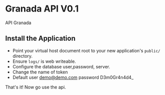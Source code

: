 # Granada API V0.1

API Granada

## Install the Application

* Point your virtual host document root to your new application's `public/` directory.
* Ensure `logs/` is web writeable.
* Configure the database user,password, server.
* Change the name of token
* Default user demo@demo.com
		  password D3m0Gr4n4d4_


That's it! Now go use the api.
